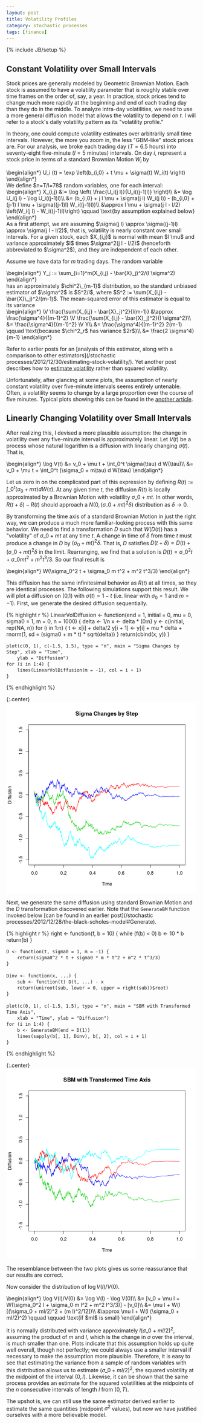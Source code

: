 ```yaml
---
layout: post
title: Volatility Profiles
category: stochastic processes
tags: [finance]
---
```

{% include JB/setup %}


## Constant Volatility over Small Intervals

Stock prices are generally modeled by Geometric Brownian Motion. Each stock is assumed to have a volatility parameter that is roughly stable over time frames on the order of, say, a year. In practice, stock prices tend to change much more rapidly at the beginning and end of each trading day than they do in the middle. To analyze intra-day volatilities, we need to use a more general diffusion model that allows the volatility to depend on $t$. I will refer to a stock's daily volatility pattern as its "volatility profile."

In theory, one could compute volatility estimates over arbitrarily small time intervals. However, the more you zoom in, the less "GBM-like" stock prices are. For our analysis, we broke each trading day ($T=6.5$ hours) into seventy-eight five-minute ($l=5$ minutes) intervals. On day $i$, represent a stock price in terms of a standard Brownian Motion $W_i$ by

<div>\begin{align*}
U_i (t) = \exp \left(b_{i,0} + t \mu + \sigma(t) W_i(t) \right)
\end{align*}</div>
We define $n=T/l=78$ random variables, one for each interval:

<div>\begin{align*}
X_{i,j} &:= \log \left( \frac{U_i(j l)}{U_i((j-1)l)} \right)\\
 &= \log U_i(j l) - \log U_i((j-1)l)\\
 &= (b_{i,0} + j l \mu + \sigma(j l) W_i(j l)) - (b_{i,0} + (j-1) l \mu + \sigma((j-1)l) W_i((j-1)l))\\
 &\approx l \mu + \sigma(j l - l/2) \left(W_i(j l) - W_i((j-1)l)\right) \qquad \text{by assumption explained below}
\end{align*}</div>
As a first attempt, we are assuming $\sigma(j l) \approx \sigma((j-1)l) \approx \sigma(j l - l/2)$, that is, volatility is nearly constant over small intervals. For a given stock, each $X_{i,j}$ is normal with mean $l \mu$ and variance approximately $l$ times $\sigma^2(j l - l/2)$ (henceforth abbreviated to $\sigma^2$), and they are independent of each other.

Assume we have data for $m$ trading days. The random variable

<div>\begin{align*}
Y_j := \sum_{i=1}^m(X_{i,j} - \bar{X}_j)^2/(l \sigma^2)
\end{align*}</div>
has an approximately $\chi^2\_{m-1}$ distribution, so the standard unbiased estimator of $\sigma^2$ is $S^2/l$, where $S^2 := \sum(X_{i,j} - \bar{X}\_j)^2/(m-1)$. The mean-squared error of this estimator is equal to its variance
<div style='visibility: hidden; height: 0;'>$\newcommand{\V}{\text{Var}}$</div>

<div>\begin{align*}
\V \frac{\sum(X_{i,j} - \bar{X}_j)^2}{l(m-1)} &\approx \frac{\sigma^4}{(m-1)^2} \V \frac{\sum(X_{i,j} - \bar{X}_j)^2}{l \sigma^2}\\
 &= \frac{\sigma^4}{(m-1)^2} \V Y\\
 &= \frac{\sigma^4}{(m-1)^2} 2(m-1) \qquad \text{because $\chi^2_r$ has variance $2r$}\\
 &= \frac{2 \sigma^4}{m-1}
\end{align*}</div>

Refer to earlier posts for an [analysis of this estimator, along with a comparison to other estimators](/stochastic processes/2012/12/30/estimating-stock-volatility/). Yet another post describes how to [estimate volatility](/inference/2012/12/29/an-unbiased-estimator-for-normal-standard-deviation/) rather than squared volatility.

Unfortunately, after glancing at some plots, the assumption of nearly constant volatility over five-minute intervals seems entirely untenable. Often, a volatility seems to change by a large proportion over the course of five minutes. Typical plots showing this can be found in the [another article](/tutorial/2013/01/14/single-stock-circuit-breakers/).


## Linearly Changing Volatility over Small Intervals

After realizing this, I devised a more plausible assumption: the change in volatility over any five-minute interval is approximately linear. Let $V(t)$ be a process whose natural logarithm is a diffusion with linearly changing $\sigma(t)$. That is,

<div>\begin{align*}
\log V(t) &= v_0 + \mu t + \int_0^t \sigma(\tau) d W(\tau)\\
 &= v_0 + \mu t + \int_0^t (\sigma_0 + m\tau) d W(\tau)
\end{align*}</div>

Let us zero in on the complicated part of this expression by defining $R(t) := \int\_0^t (\sigma_0 + m\tau) d W(\tau)$. At any given time $t$, the diffusion $R(t)$ is locally approximated by a Brownian Motion with volatility $\sigma\_0 + mt$. In other words, $R(t+\delta) - R(t)$ should approach a $N(0, (\sigma\_0 + mt)^2 \delta)$ distribution as $\delta \rightarrow 0$.

By transforming the time axis of a standard Brownian Motion in just the right way, we can produce a much more familiar-looking process with this same behavior. We need to find a transformation $D$ such that $W(D(t))$ has a "volatility" of $\sigma\_0 + mt$ at any time $t$. A change in time of $\delta$ from time $t$ must produce a change in $D$ by $(\sigma_0 + mt)^2 \delta$. That is, $D$ satisfies $D(t+\delta) = D(t) + (\sigma\_0 + mt)^2 \delta$ in the limit. Rearranging, we find that a solution is $D(t) = \sigma\_0^2 t + \sigma\_0 m t^2 + m^2 t^3/3$. So our final result is

<div>\begin{align*}
W(\sigma_0^2 t + \sigma_0 m t^2 + m^2 t^3/3)
\end{align*}</div>

This diffusion has the same infinitesimal behavior as $R(t)$ at all times, so they are identical processes. The following simulations support this result. We will plot a diffusion on (0,1) with $\sigma(t) = 1-t$ (i.e. linear with $\sigma_0=1$ and $m=-1$). First, we generate the desired diffusion sequentially.

{% highlight r %}
    LinearVolDiffusion <- function(end = 1, initial = 0, mu = 0, sigma0 = 1, m = 0, 
        n = 1000) {
        delta <- 1/n
        x <- delta * (0:n)
        y <- c(initial, rep(NA, n))
        for (i in 1:n) {
            t <- x[i] + delta/2
            y[i + 1] <- y[i] + mu * delta + rnorm(1, sd = (sigma0 + m * t) * sqrt(delta))
        }
        return(cbind(x, y))
    }
    
    plot(c(0, 1), c(-1.5, 1.5), type = "n", main = "Sigma Changes by Step", xlab = "Time", 
        ylab = "Diffusion")
    for (i in 1:4) {
        lines(LinearVolDiffusion(m = -1), col = i + 1)
    }
{% endhighlight %}

{:.center}
![plot of chunk unnamed-chunk-1](/static/2013-01-08-volatility-profiles/unnamed-chunk-1.png) 


Next, we generate the same diffusion using standard Brownian Motion and the $D$ transformation discovered earlier. Note that the `GenerateBM` function invoked below [can be found in an earlier post](/stochastic processes/2012/12/28/the-black-scholes-model#Generate).

{% highlight r %}
    right <- function(f, b = 10) {
        while (f(b) < 0) b <- 10 * b
        return(b)
    }
    
    D <- function(t, sigma0 = 1, m = -1) {
        return(sigma0^2 * t + sigma0 * m * t^2 + m^2 * t^3/3)
    }
    
    Dinv <- function(x, ...) {
        sub <- function(t) D(t, ...) - x
        return(uniroot(sub, lower = 0, upper = right(sub))$root)
    }
    
    plot(c(0, 1), c(-1.5, 1.5), type = "n", main = "SBM with Transformed Time Axis", 
        xlab = "Time", ylab = "Diffusion")
    for (i in 1:4) {
        b <- GenerateBM(end = D(1))
        lines(sapply(b[, 1], Dinv), b[, 2], col = i + 1)
    }
{% endhighlight %}

{:.center}
![plot of chunk unnamed-chunk-2](/static/2013-01-08-volatility-profiles/unnamed-chunk-2.png) 


The resemblance between the two plots gives us some reassurance that our results are correct.

Now consider the distribution of $\log V(l)/V(0)$.

<div>\begin{align*}
\log V(l)/V(0) &= \log V(l) - \log V(0)\\
 &= [v_0 + \mu l + W(\sigma_0^2 l + \sigma_0 m l^2 + m^2 l^3/3)] - [v_0]\\
 &= \mu l + W(l [(\sigma_0 + ml/2)^2 + (m l)^2/12])\\
 &\approx \mu l + W(l (\sigma_0 + ml/2)^2) \qquad \qquad \text{if $ml$ is small}
\end{align*}</div>

It is normally distributed with variance approximately $l (\sigma\_0 + ml/2)^2$, assuming the product of $m$ and $l$, which is the change in $\sigma$ over the interval, is much smaller than one. Plots indicate that this assumption holds up quite well overall, though not perfectly; we could always use a smaller interval if necessary to make the assumption more plausible. Therefore, it is easy to see that estimating the variance from a sample of random variables with this distribution allows us to estimate $(\sigma\_0 + ml/2)^2$, the squared volatility at the midpoint of the interval $(0,l)$. Likewise, it can be shown that the same process provides an estimate for the squared volatilities at the midpoints of the $n$ consecutive intervals of length $l$ from $(0,T)$.

The upshot is, we can still use the same estimator derived earlier to estimate the same quantities (midpoint $\sigma^2$ values), but now we have justified ourselves with a more believable model.

